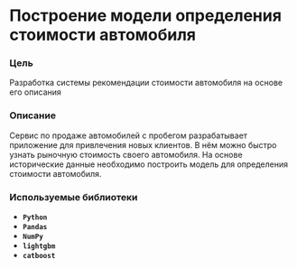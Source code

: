 # Построение модели определения стоимости автомобиля

### Цель

Разработка системы рекомендации стоимости автомобиля на основе его описания

### Описание

Сервис по продаже автомобилей с пробегом  разрабатывает приложение для привлечения новых клиентов. В нём можно быстро узнать рыночную стоимость своего автомобиля. На основе исторические данные необходимо построить модель для определения стоимости автомобиля.

### Используемые библиотеки
- **`Python`**
- **`Pandas`**
- **`NumPy`**
- **`lightgbm`**
- **`catboost`**
